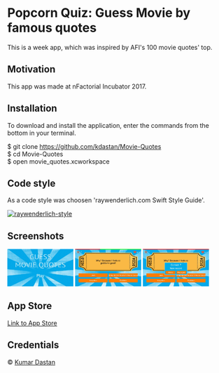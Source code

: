 # Popcorn Quiz: Guess Movie by famous quotes 
This is a week app, which was inspired by AFI's 100 movie quotes' top.

## Motivation
This app was made at nFactorial Incubator 2017. 

## Installation
To download and install the application, enter the commands from the bottom in your terminal.

$ git clone https://github.com/kdastan/Movie-Quotes </br>
$ cd Movie-Quotes </br>
$ open movie_quotes.xcworkspace 

## Code style
As a code style was choosen 'raywenderlich.com Swift Style Guide'.

[![raywenderlich-style](https://img.shields.io/badge/code%20style-standard-brightgreen.svg?style=flat)](https://github.com/raywenderlich/swift-style-guide)

## Screenshots
<img src="/Screenshots/openning.jpg?raw=true" width="30%"> <img src="/Screenshots/gameProcess.jpg?raw=true" width="30%"> <img src="/Screenshots/gameOver.jpg?raw=true" width="30%">

## App Store
[Link to App Store](https://itunes.apple.com/us/app/popcorn-quiz-guess-movie/id1281326128?mt=8)

## Credentials
© [Kumar Dastan](https://github.com/kdastan)
